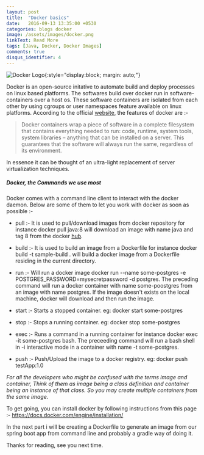 ```yaml
---
layout: post
title:  "Docker basics"
date:   2016-09-13 13:35:00 +0530
categories: blogs docker
image: /assets/images/docker.png
linkText: Read More
tags: [Java, Docker, Docker Images]
comments: true
disqus_identifier: 4
---
```



![Docker Logo]({{site.url}}/assets/images/docker.png "Docker"){:style="display:block; margin: auto;"}

Docker is an open-source initative to automate build and deploy processes on linux based platforms. The softwares build over docker run in software-containers over a host os. These software containers are isolated from each other by using cgroups or user namespaces feature available on linux platforms. According to the official [website](https://www.docker.com/what-docker), the features of docker are :-

> Docker containers wrap a piece of software in a complete filesystem that contains everything needed to run: code, runtime, system tools, system libraries – anything that can be installed on a server. This guarantees that the software will always run the same, regardless of its environment.

In essence it can be thought of an ultra-light replacement of server virtualization techniques.

##### Docker, the Commands we use most

Docker comes with a command line client to interact with the <span class="icode">docker</span> daemon. Below are some of them to let you work with docker as soon as possible :-

- <span class="icode">pull</span> :- It is used to pull/download images from docker repository for instance <span class="icode">docker pull java:8</span> will download an image with name <span class="icode">java</span> and tag <span class="icode">8</span> from the docker [hub](https://hub.docker.com/).

- <span class="icode">build</span> :- It is used to build an image from a <span class="icode">Dockerfile</span> for instance <span class="icode">docker build -t sample-build .</span> will build a docker image from a <span class="icode">Dockerfile</span> residing in the current directory.

- <span class="icode">run</span> :- Will run a docker image <span class="icode">docker run --name some-postgres -e POSTGRES_PASSWORD=mysecretpassword -d postgres</span>. The preceding command will run a docker container with name <span class="icode">some-poostgres</span> from an image with name <span class="icode">postgres</span>. If the image doesn't exists on the local machine, docker will download and then run the image.

- <span class="icode">start</span> :- Starts a stopped container. eg: <span class="icode">docker start some-postgres</span>

- <span class="icode">stop</span> :- Stops a running container. eg: <span class="icode">docker stop some-postgres</span>

- <span class="icode">exec</span> :- Runs a command in a running container for instance <span class="icode">docker exec -it some-postgres bash</span>. The preceeding command will run a <span class="icode">bash</span> shell in <span class="icode">-i</span> interactive mode in a container with name <span class="icode">-t</span> some-postgres.

- <span class="icode">push</span> :- Push/Upload the image to a docker registry. eg: <span class="icode">docker push testApp:1.0</span>

*For all the developers who might be confused with the terms image and container, Think of them as image being a class definition and container being an instance of that class. So you may create multiple containers from the same image.*

To get going, you can install docker by following instructions from this page :-
https://docs.docker.com/engine/installation/

In the next part i will be creating a <span class="icode">Dockerfile</span> to generate an image from our spring boot app from command line and probably a gradle way of doing it.


Thanks for reading, see you next time.

